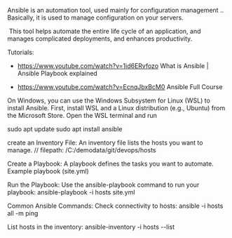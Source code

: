 Ansible is an automation tool, used mainly for configuration management .. Basically, it is used to manage configuration on your servers.

 This tool helps automate the entire life cycle of an application, and manages complicated deployments, and enhances productivity.

Tutorials:

- https://www.youtube.com/watch?v=1id6ERvfozo What is Ansible | Ansible Playbook explained

- https://www.youtube.com/watch?v=EcnqJbxBcM0 Ansible Full Course

On Windows, you can use the Windows Subsystem for Linux (WSL) to install Ansible.
First, install WSL and a Linux distribution (e.g., Ubuntu) from the Microsoft Store.
Open the WSL terminal and run

sudo apt update
sudo apt install ansible

create an Inventory File:
An inventory file lists the hosts you want to manage.
// filepath: /C:/demodata/git/devops/hosts

Create a Playbook:
A playbook defines the tasks you want to automate.
Example playbook (site.yml)

Run the Playbook:
Use the ansible-playbook command to run your playbook:
ansible-playbook -i hosts site.yml

Common Ansible Commands:
Check connectivity to hosts:
ansible -i hosts all -m ping

List hosts in the inventory:
ansible-inventory -i hosts --list